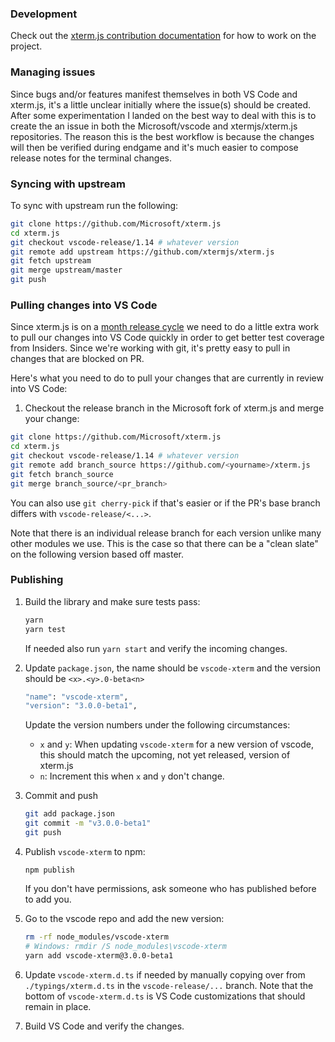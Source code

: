 ### Development

Check out the [xterm.js contribution documentation](https://github.com/xtermjs/xterm.js#development-and-contribution) for how to work on the project.

### Managing issues

Since bugs and/or features manifest themselves in both VS Code and xterm.js, it's a little unclear initially where the issue(s) should be created. After some experimentation I landed on the best way to deal with this is to create the an issue in both the Microsoft/vscode and xtermjs/xterm.js repositories. The reason this is the best workflow is because the changes will then be verified during endgame and it's much easier to compose release notes for the terminal changes.

### Syncing with upstream

To sync with upstream run the following:

```bash
git clone https://github.com/Microsoft/xterm.js
cd xterm.js
git checkout vscode-release/1.14 # whatever version
git remote add upstream https://github.com/xtermjs/xterm.js
git fetch upstream
git merge upstream/master
git push
```

### Pulling changes into VS Code

Since xterm.js is on a [month release cycle](https://github.com/xtermjs/xterm.js#releases) we need to do a little extra work to pull our changes into VS Code quickly in order to get better test coverage from Insiders. Since we're working with git, it's pretty easy to pull in changes that are blocked on PR.

Here's what you need to do to pull your changes that are currently in review into VS Code:

1. Checkout the release branch in the Microsoft fork of xterm.js and merge your change:

```bash
git clone https://github.com/Microsoft/xterm.js
cd xterm.js
git checkout vscode-release/1.14 # whatever version
git remote add branch_source https://github.com/<yourname>/xterm.js
git fetch branch_source
git merge branch_source/<pr_branch>
```

You can also use `git cherry-pick` if that's easier or if the PR's base branch differs with `vscode-release/<...>`.

Note that there is an individual release branch for each version unlike many other modules we use. This is the case so that there can be a "clean slate" on the following version based off master.


### Publishing

1. Build the library and make sure tests pass:

   ```bash
   yarn
   yarn test
   ```

   If needed also run `yarn start` and verify the incoming changes.

2. Update `package.json`, the name should be `vscode-xterm` and the version should be `<x>.<y>.0-beta<n>`

   ```bash
   "name": "vscode-xterm",
   "version": "3.0.0-beta1",
   ```

   Update the version numbers under the following circumstances:

   - `x` and `y`: When updating `vscode-xterm` for a new version of vscode, this should match the upcoming, not yet released, version of xterm.js
   - `n`: Increment this when `x` and `y` don't change.

3. Commit and push

   ```bash
   git add package.json
   git commit -m "v3.0.0-beta1"
   git push
   ```

4. Publish `vscode-xterm` to npm:

   ```
   npm publish
   ```

   If you don't have permissions, ask someone who has published before to add you.

5. Go to the vscode repo and add the new version:

   ```bash
   rm -rf node_modules/vscode-xterm
   # Windows: rmdir /S node_modules\vscode-xterm 
   yarn add vscode-xterm@3.0.0-beta1
   ```

6. Update `vscode-xterm.d.ts` if needed by manually copying over from `./typings/xterm.d.ts` in the `vscode-release/...` branch. Note that the bottom of `vscode-xterm.d.ts` is VS Code customizations that should remain in place.

7. Build VS Code and verify the changes.

